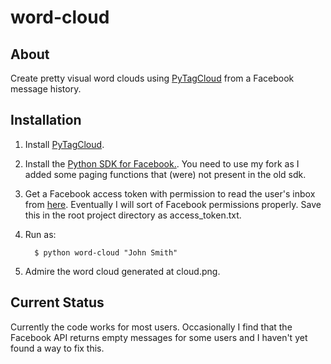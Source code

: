 word-cloud
==========

About
-----

Create pretty visual word clouds using
[PyTagCloud](https://github.com/atizo/PyTagCloud) from a Facebook message history.

Installation
------------


1. Install [PyTagCloud](https://github.com/maximilianallan/PyTagCloud).

2. Install the [Python SDK for Facebook.](https://github.com/maximilianallan/facebook-sdk). You need to use my fork as I added some paging functions that (were) not present in the old sdk.
          
3. Get a Facebook access token with permission to read the user's inbox from [here](https://developers.facebook.com/tools/explorer/?method=GET&path=223001829%3Ffields%3Did%2Cname). Eventually I will sort of Facebook permissions properly. Save this in the root project directory as access_token.txt.

4. Run as:

         $ python word-cloud "John Smith"

5. Admire the word cloud generated at cloud.png.         
 
       
Current Status
--------------

Currently the code works for most users. Occasionally I find that the Facebook API returns empty messages for some users and I haven't yet found a way to fix this.